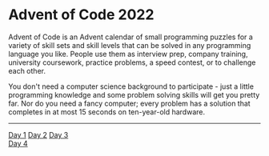 ﻿# **Advent of Code 2022**

Advent of Code is an Advent calendar of small programming puzzles for a variety of skill sets and skill levels that can be solved in any programming language you like. People use them as interview prep, company training, university coursework, practice problems, a speed contest, or to challenge each other.

You don't need a computer science background to participate - just a little programming knowledge and some problem solving skills will get you pretty far. Nor do you need a fancy computer; every problem has a solution that completes in at most 15 seconds on ten-year-old hardware.

___

[Day 1](https://github.com/thehairy/Advent-of-Code-2022/tree/main/2022/Day%201)
[Day 2](https://github.com/thehairy/Advent-of-Code-2022/tree/main/2022/Day%202)
[Day 3](https://github.com/thehairy/Advent-of-Code-2022/tree/main/2022/Day%203)  
[Day 4](https://github.com/thehairy/Advent-of-Code-2022/tree/main/2022/Day%204)  